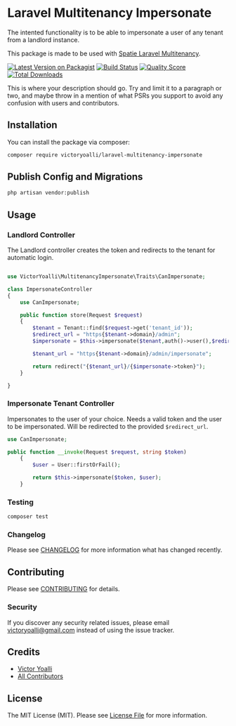 # Laravel Multitenancy Impersonate

The intented functionality is to be able to impersonate a user of any tenant from a landlord instance.

This package is made to be used with [Spatie Laravel Multitenancy](https://github.com/spatie/laravel-multitenancy).

[![Latest Version on Packagist](https://img.shields.io/packagist/v/victoryoalli/multitenancy-impersonate.svg?style=flat-square)](https://packagist.org/packages/victoryoalli/multitenancy-impersonate)
[![Build Status](https://img.shields.io/travis/victoryoalli/multitenancy-impersonate/master.svg?style=flat-square)](https://travis-ci.org/victoryoalli/multitenancy-impersonate)
[![Quality Score](https://img.shields.io/scrutinizer/g/victoryoalli/multitenancy-impersonate.svg?style=flat-square)](https://scrutinizer-ci.com/g/victoryoalli/multitenancy-impersonate)
[![Total Downloads](https://img.shields.io/packagist/dt/victoryoalli/multitenancy-impersonate.svg?style=flat-square)](https://packagist.org/packages/victoryoalli/multitenancy-impersonate)

This is where your description should go. Try and limit it to a paragraph or two, and maybe throw in a mention of what PSRs you support to avoid any confusion with users and contributors.

## Installation

You can install the package via composer:

```bash
composer require victoryoalli/laravel-multitenancy-impersonate
```
## Publish Config and Migrations
```bash
php artisan vendor:publish
```

## Usage

### Landlord Controller
The Landlord controller creates the token and redirects to the tenant for automatic login.
``` php

use VictorYoalli\MultitenancyImpersonate\Traits\CanImpersonate;

class ImpersonateController
{
    use CanImpersonate;

    public function store(Request $request)
    {
        $tenant = Tenant::find($request->get('tenant_id'));
        $redirect_url = "https{$tenant->domain}/admin";
        $impersonate = $this->impersonate($tenant,auth()->user(),$redirect_url)

        $tenant_url = "https{$tenant->domain}/admin/impersonate";

        return redirect("{$tenant_url}/{$impersonate->token}");
    }

}
```

### Impersonate Tenant Controller
Impersonates to the user of your choice. Needs a valid token and the user to be impersonated.
Will be redirected to the provided `$redirect_url`.
```php
use CanImpersonate;

public function __invoke(Request $request, string $token)
    {
        $user = User::firstOrFail();

        return $this->impersonate($token, $user);
    }
```

### Testing

``` bash
composer test
```

### Changelog

Please see [CHANGELOG](CHANGELOG.md) for more information what has changed recently.

## Contributing

Please see [CONTRIBUTING](CONTRIBUTING.md) for details.

### Security

If you discover any security related issues, please email victoryoalli@gmail.com instead of using the issue tracker.

## Credits

- [Victor Yoalli](https://github.com/victoryoalli)
- [All Contributors](../../contributors)

## License

The MIT License (MIT). Please see [License File](LICENSE.md) for more information.
